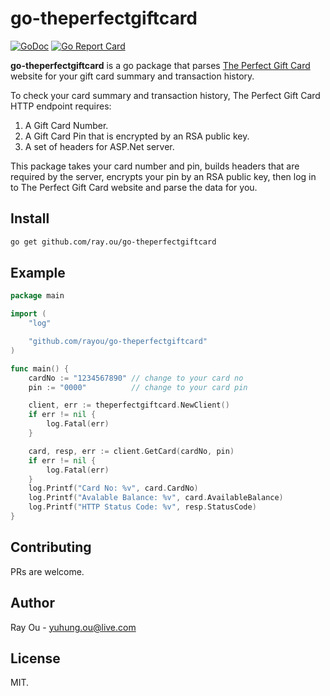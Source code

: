 # go-theperfectgiftcard

[![GoDoc](https://godoc.org/github.com/rayou/go-theperfectgiftcard?status.svg)](https://godoc.org/github.com/rayou/go-theperfectgiftcard)
[![Go Report Card](https://goreportcard.com/badge/github.com/rayou/go-theperfectgiftcard)](https://goreportcard.com/report/github.com/rayou/go-theperfectgiftcard)

**go-theperfectgiftcard** is a go package that parses [The Perfect Gift Card](https://giftcards.indue.com.au/theperfectgiftcard/) website for your gift card summary and transaction history. 

To check your card summary and transaction history, The Perfect Gift Card HTTP endpoint requires:

1. A Gift Card Number.
2. A Gift Card Pin that is encrypted by an RSA public key.
3. A set of headers for ASP.Net server.

This package takes your card number and pin, builds headers that are required by the server, encrypts your pin by an RSA public key, then log in to The Perfect Gift Card website and parse the data for you.


## Install

```bash
go get github.com/ray.ou/go-theperfectgiftcard
```

## Example

```go
package main

import (
	"log"

	"github.com/rayou/go-theperfectgiftcard"
)

func main() {
	cardNo := "1234567890" // change to your card no
	pin := "0000"          // change to your card pin

	client, err := theperfectgiftcard.NewClient()
	if err != nil {
		log.Fatal(err)
	}

	card, resp, err := client.GetCard(cardNo, pin)
	if err != nil {
		log.Fatal(err)
	}
	log.Printf("Card No: %v", card.CardNo)
	log.Printf("Avalable Balance: %v", card.AvailableBalance)
	log.Printf("HTTP Status Code: %v", resp.StatusCode)
}
```

## Contributing

PRs are welcome.

## Author

Ray Ou - yuhung.ou@live.com

## License

MIT.
